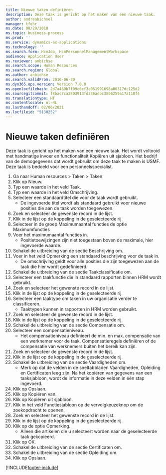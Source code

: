 ```yaml
---
title: Nieuwe taken definiëren
description: Deze taak is gericht op het maken van een nieuwe taak.
author: andreabichsel
manager: tfehr
ms.date: 08/29/2018
ms.topic: business-process
ms.prod: ''
ms.service: dynamics-ax-applications
ms.technology: ''
ms.search.form: HcmJob, HcmPersonnelManagementWorkspace
audience: Application User
ms.reviewer: anbichse
ms.search.scope: Human Resources
ms.search.region: Global
ms.author: anbichse
ms.search.validFrom: 2016-06-30
ms.dyn365.ops.version: Version 7.0.0
ms.openlocfilehash: 2d7a469b7f09c6cf3a051991698a00317dc125d2
ms.sourcegitcommit: f8bac7ca2803913fd236adbc3806259a17a110f4
ms.translationtype: HT
ms.contentlocale: nl-NL
ms.lasthandoff: 02/06/2021
ms.locfileid: "5130252"
---
```

# <a name="define-new-jobs"></a>Nieuwe taken definiëren



Deze taak is gericht op het maken van een nieuwe taak. Het wordt voltooid met handmatige invoer en functionaliteit Kopiëren uit sjabloon. Het bedrijf van de demogegevens dat wordt gebruikt om deze taak te maken is USMF. Deze taak is bedoeld voor een personeelsspecialist.

1. Ga naar Human resources > Taken > Taken.
2. Klik op Nieuw.
3. Typ een waarde in het veld Taak.
4. Typ een waarde in het veld Omschrijving.
5. Selecteer een standaardtitel die voor de taak wordt gebruikt. 
    * De ingevoerde titel wordt als standaard gebruikt voor nieuwe posities die aan de taak worden toegewezen.  
6. Zoek en selecteer de gewenste record in de lijst.
7. Klik in de lijst op de koppeling in de geselecteerde rij.
8. Selecteer in de groep Maximumaantal functies de optie Maximumfuncties
9. Voer het maximumaantal functies in. 
    * Positietoewijzingen zijn niet toegestaan boven de maximale, hier ingevoerde waarde.  
10. Schakel de uitbreiding van de sectie Beschrijving om.
11. Voer in het veld Opmerking een standaard beschrijving voor de taak in.
    * De omschrijving geldt voor alle posities die zijn toegewezen aan de taak die hier wordt gedefinieerd.  
12. Schakel de uitbreiding van de sectie Taakclassificatie om.
13. Selecteer een taakfunctie die in standaard rapporten binnen HRM wordt gebruikt.
14. Zoek en selecteer het gewenste record in de lijst.
15. Klik in de lijst op de koppeling in de geselecteerde rij.
16. Selecteer een taaktype om taken in uw organisatie verder te classificeren. 
    * Taaktypen kunnen in rapporten in HRM worden gebruikt.  
17. Zoek en selecteer de gewenste record in de lijst.
18. Klik in de lijst op de koppeling in de geselecteerde rij.
19. Schakel de uitbreiding van de sectie Compensatie om.
20. Selecteer een compensatieniveau.
    * Het compensatieniveau definieert de min. en max. compensatie van een werknemer voor de taak. Compensatieregels definiëren of de compensatie van werknemers buiten het bereik kan zijn.  
21. Zoek en selecteer de gewenste record in de lijst.
22. Klik in de lijst op de koppeling in de geselecteerde rij.
23. Schakel de uitbreiding van de sectie Vaardigheden om.
    * Merk op dat de velden in de sneltabbladen Vaardigheden, Opleiding en Certificaten leeg zijn. Na het kopiëren van gegevens van een taaksjabloon, wordt de informatie in deze velden in één stap ingevoerd.   
24. Klik op Opslaan.
25. Klik op Kopiëren van.
26. Klik op Kopiëren uit sjabloon.
27. Klik in het veld Functiesjabloon op de vervolgkeuzeknop om de zoekopdracht te openen.
28. Zoek en selecteer het gewenste record in de lijst.
29. Klik in de lijst op de koppeling in de geselecteerde rij.
30. Klik op de optie Opmerking.
    * Alleen die artikelen die u selecteert worden naar de geselecteerde taak gekopieerd.    
31. Klik op OK.
32. Schakel de uitbreiding van de sectie Certificaten om.
33. Schakel de uitbreiding van de sectie Opleiding om.
34. Klik op Opslaan.



[!INCLUDE[footer-include](../includes/footer-banner.md)]